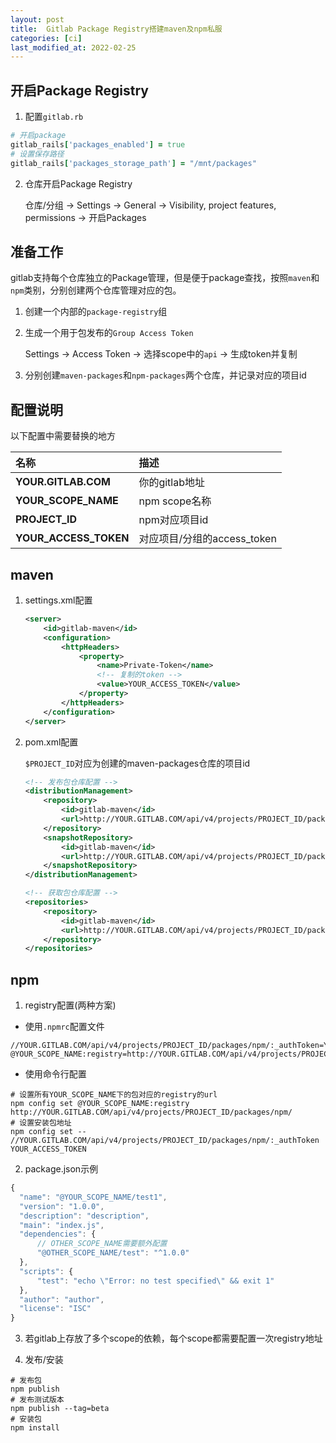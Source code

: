 ```yaml
---
layout: post
title:  Gitlab Package Registry搭建maven及npm私服
categories: [ci]
last_modified_at: 2022-02-25
---
```


## 开启Package Registry
1. 配置`gitlab.rb`
```ruby
# 开启package
gitlab_rails['packages_enabled'] = true
# 设置保存路径
gitlab_rails['packages_storage_path'] = "/mnt/packages"
```

2. 仓库开启Package Registry

    仓库/分组 -> Settings -> General -> Visibility, project features, permissions -> 开启Packages

## 准备工作
gitlab支持每个仓库独立的Package管理，但是便于package查找，按照`maven`和`npm`类别，分别创建两个仓库管理对应的包。

1. 创建一个内部的`package-registry`组
2. 生成一个用于包发布的`Group Access Token`

    Settings -> Access Token -> 选择scope中的`api` -> 生成token并复制
3. 分别创建`maven-packages`和`npm-packages`两个仓库，并记录对应的项目id

## 配置说明

以下配置中需要替换的地方

|名称|描述|
|:---|:---|
|**YOUR.GITLAB.COM**|你的gitlab地址|
|**YOUR_SCOPE_NAME**|npm scope名称|
|**PROJECT_ID**|npm对应项目id|
|**YOUR_ACCESS_TOKEN**|对应项目/分组的access_token|

## maven
1. settings.xml配置
    ```xml
    <server>
        <id>gitlab-maven</id>
        <configuration>
            <httpHeaders>
                <property>
                    <name>Private-Token</name>
                    <!-- 复制的token -->
                    <value>YOUR_ACCESS_TOKEN</value>
                </property>
            </httpHeaders>
        </configuration>
    </server>
    ```
2. pom.xml配置

   `$PROJECT_ID`对应为创建的maven-packages仓库的项目id
    ```xml
    <!-- 发布包仓库配置 -->
    <distributionManagement>
        <repository>
            <id>gitlab-maven</id>
            <url>http://YOUR.GITLAB.COM/api/v4/projects/PROJECT_ID/packages/maven</url>
        </repository>
        <snapshotRepository>
            <id>gitlab-maven</id>
            <url>http://YOUR.GITLAB.COM/api/v4/projects/PROJECT_ID/packages/maven</url>
        </snapshotRepository>
    </distributionManagement>
    
    <!-- 获取包仓库配置 -->
    <repositories>
        <repository>
            <id>gitlab-maven</id>
            <url>http://YOUR.GITLAB.COM/api/v4/projects/PROJECT_ID/packages/maven</url>
        </repository>
    </repositories>
    ```

## npm

1. registry配置(两种方案)
- 使用`.npmrc`配置文件
```text
//YOUR.GITLAB.COM/api/v4/projects/PROJECT_ID/packages/npm/:_authToken=YOUR_ACCESS_TOKEN
@YOUR_SCOPE_NAME:registry=http://YOUR.GITLAB.COM/api/v4/projects/PROJECT_ID/packages/npm/
```
- 使用命令行配置
```shell
# 设置所有YOUR_SCOPE_NAME下的包对应的registry的url
npm config set @YOUR_SCOPE_NAME:registry http://YOUR.GITLAB.COM/api/v4/projects/PROJECT_ID/packages/npm/
# 设置安装包地址
npm config set -- //YOUR.GITLAB.COM/api/v4/projects/PROJECT_ID/packages/npm/:_authToken YOUR_ACCESS_TOKEN
```

2. package.json示例
```js
{
  "name": "@YOUR_SCOPE_NAME/test1",
  "version": "1.0.0",
  "description": "description",
  "main": "index.js",
  "dependencies": {
      // OTHER_SCOPE_NAME需要额外配置
      "@OTHER_SCOPE_NAME/test": "^1.0.0"
  },
  "scripts": {
      "test": "echo \"Error: no test specified\" && exit 1"
  },
  "author": "author",
  "license": "ISC"
}
```

3. 若gitlab上存放了多个scope的依赖，每个scope都需要配置一次registry地址

4. 发布/安装
```shell
# 发布包
npm publish
# 发布测试版本
npm publish --tag=beta
# 安装包
npm install
```